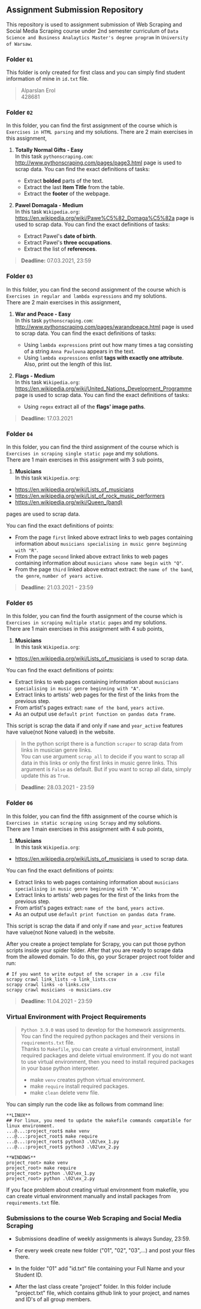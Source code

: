 ## Assignment Submission Repository

This repository is used to assignment submission of Web Scraping and Social Media Scraping course under 2nd semester curriculum of 
``Data Science and Business Analaytics Master's degree program`` in ``University of Warsaw``.

### Folder ```01```
This folder is only created for first class and you can simply find student information of mine in `id.txt` file.
> Alparslan Erol \
> 428681

### Folder ``02``
In this folder, you can find the first assignment of the course which is ``Exercises in HTML parsing`` and my solutions.
There are 2 main exercises in this assignment,
1.  **Totally Normal Gifts - Easy**\
In this task ``pythonscraping.com``: http://www.pythonscraping.com/pages/page3.html page is used to scrap data. You can find the exact
definitions of tasks:
    - Extract **bolded** parts of the text.
    - Extract the last **Item Title** from the table.
    - Extract the **footer** of the webpage.
    
2.  **Pawel Domagala - Medium**\
In this task ``Wikipedia.org``: https://en.wikipedia.org/wiki/Pawe%C5%82_Domaga%C5%82a page is used to scrap data. You can find the exact
definitions of tasks:
    - Extract Pawel's **date of birth**.
    - Extract Pawel's **three occupations**.
    - Extract the list of **references**.
    
> **Deadline:** 07.03.2021, 23:59

### Folder ``03``
In this folder, you can find the second assignment of the course which is ``Exercises in regular and lambda expressions``
and my solutions.\
There are 2 main exercises in this assignment,
1.  **War and Peace - Easy**\
In this task ``pythonscraping.com``: http://www.pythonscraping.com/pages/warandpeace.html page is used to scrap data. You can find the exact
definitions of tasks:
    - Using ``lambda expressions`` print out how many times a tag consisting of a string ``Anna Pavlovna`` appears in the text.
    - Using ``lambda expressions`` enlist **tags with exactly one attribute**. Also, print out the length of this list.
    
2.  **Flags - Medium**\
In this task ``Wikipedia.org``: https://en.wikipedia.org/wiki/United_Nations_Development_Programme page is used to scrap data. You can find the exact
definitions of tasks:
    - Using ``regex`` extract all of the **flags' image paths**.
    
> **Deadline:** 17.03.2021

### Folder ``04``
In this folder, you can find the third assignment of the course which is ``Exercises in scraping single static page``
and my solutions.\
There are 1 main exercises in this assignment with 3 sub points,
1.  **Musicians**\
In this task ``Wikipedia.org``: 
-   https://en.wikipedia.org/wiki/Lists_of_musicians
-   https://en.wikipedia.org/wiki/List_of_rock_music_performers
-   https://en.wikipedia.org/wiki/Queen_(band)

pages are used to scrap data.

You can find the exact definitions of points:
- From the page ``first`` linked above extract links to web pages containing information about ``musicians specialising in music
 genre beginning with "R"``. 
- From the page ``second`` linked above extract links to web pages containing information about ``musicians whose name begin with "Q"``.
- From the page ``third`` linked above extract extract: the ``name of the band``, ``the genre``, ``number of years active``.
    
> **Deadline:** 21.03.2021 - 23:59

### Folder ``05``
In this folder, you can find the fourth assignment of the course which is ``Exercises in scraping multiple static pages``
and my solutions.\
There are 1 main exercises in this assignment with 4 sub points,
1.  **Musicians**\
In this task ``Wikipedia.org``: 
-   https://en.wikipedia.org/wiki/Lists_of_musicians is used to scrap data.

You can find the exact definitions of points:
- Extract links to web pages containing information about ``musicians specialising in music genre beginning with "A"``.
- Extract links to artists' web pages for the first of the links from the previous step.
- From artist's pages extract: ``name of the band``, ``years active``.
- As an output use ``default print function on pandas data frame``.

This script is scrap the data if and only if ``name`` and ``year_active`` features have value(not None valued) in the 
website.

> In the python script there is a function ``scraper`` to  scrap data from links in musician genre links.\
> You can use argument ``scrap_all`` to decide if you want to scrap all data in this links or only the first links in
> music genre links. This argument is ``False`` as default. But if you want to scrap all data, simply update this as ``True``.
    
> **Deadline:** 28.03.2021 - 23:59

### Folder ``06``
In this folder, you can find the fifth assignment of the course which is ``Exercises in static scraping using Scrapy``
and my solutions.\
There are 1 main exercises in this assignment with 4 sub points,
1.  **Musicians**\
In this task ``Wikipedia.org``: 
-   https://en.wikipedia.org/wiki/Lists_of_musicians is used to scrap data.

You can find the exact definitions of points:
- Extract links to web pages containing information about ``musicians specialising in music genre beginning with "A"``.
- Extract links to artists' web pages for the first of the links from the previous step.
- From artist's pages extract: ``name of the band``, ``years active``.
- As an output use ``default print function on pandas data frame``.

This script is scrap the data if and only if ``name`` and ``year_active`` features have value(not None valued) in the 
website.

After you create a project template for Scrapy, you can put those python scripts inside your spider folder. After that
you are ready to scrape data from the allowed domain. To do this, go your Scraper project root folder and run:
```shell script
# If you want to write output of the scraper in a .csv file
scrapy crawl link_lists -o link_lists.csv
scrapy crawl links -o links.csv
scrapy crawl musicians -o musicians.csv
``` 
> **Deadline:** 11.04.2021 - 23:59

### Virtual Environment with Project Requirements
> ``Python 3.9.0`` was used to develop for the homework assignments.\
> You can find the required python packages and their versions in ``requirements.txt`` file.\
> Thanks to ``Makefile``, you can create a virtual environment, install required packages and delete virtual environment.
> If you do not want to use virtual environment, then you need to install required packages in your base python interpreter.
> * make ``venv`` creates python virtual environment.
> * make ``require`` install required packages.
> * make ``clean`` delete venv file.

You can simply run the code like as follows from command line:
```console
**LINUX**
## For linux, you need to update the makefile commands compatible for linux environment.
...@...:project_root$ make venv
...@...:project_root$ make require
...@...:project_root$ python3 .\02\ex_1.py
...@...:project_root$ python3 .\02\ex_2.py

**WINDOWS**
project_root> make venv
project_root> make require
project_root> python .\02\ex_1.py
project_root> python .\02\ex_2.py
```
If you face problem about creating virtual environment from makefile, you can create virtual environment manually and
install packages from ``requirements.txt`` file.

### Submissions to the course Web Scraping and Social Media Scraping

* Submissions deadline of weekly assignments is always Sunday, 23:59. 

* For every week create new folder ("01", "02", "03",...) and post your files there.

* In the folder "01" add "id.txt" file containing your Full Name and your Student ID.

* After the last class create "project" folder. In this folder include "project.txt" file, which contains github link to your project, and names and ID's of all group members.
